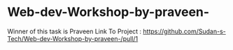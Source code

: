 # Web-dev-Workshop-by-praveen-

Winner of this task is Praveen 
Link To Project  : https://github.com/Sudan-s-Tech/Web-dev-Workshop-by-praveen-/pull/1
